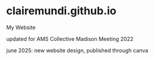# clairemundi.github.io
My Website

updated for AMS Collective Madison Meeting 2022

june 2025: new website design, published through canva

